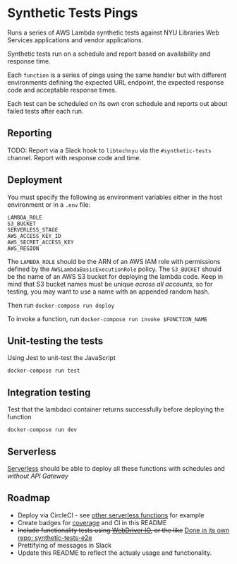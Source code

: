 # Synthetic Tests Pings

Runs a series of AWS Lambda synthetic tests against NYU Libraries Web Services applications and vendor applications.

Synthetic tests run on a schedule and report based on availability and response time.

Each `function` is a series of pings using the same handler but with different environments defining the expected URL endpoint, the expected response code and acceptable response times.

Each test can be scheduled on its own cron schedule and reports out about failed tests after each run.

## Reporting

TODO: Report via a Slack hook to `libtechnyu` via the `#synthetic-tests` channel. Report with response code and time.

## Deployment

You must specify the following as environment variables either in the host environment or in a `.env` file:

```
LAMBDA_ROLE
S3_BUCKET
SERVERLESS_STAGE
AWS_ACCESS_KEY_ID
AWS_SECRET_ACCESS_KEY
AWS_REGION
```

The `LAMBDA_ROLE` should be the ARN of an AWS IAM role with permissions defined by the `AWSLambdaBasicExecutionRole` policy. The `S3_BUCKET` should be the name of an AWS S3 bucket for deploying the lambda code. Keep in mind that S3 bucket names must be unique _across all accounts_, so for testing, you may want to use a name with an appended random hash.

Then run `docker-compose run deploy`

To invoke a function, run `docker-compose run invoke $FUNCTION_NAME`

## Unit-testing the tests

Using Jest to unit-test the JavaScript

```
docker-compose run test
```

## Integration testing

Test that the lambdaci container returns successfully before deploying the function

```
docker-compose run dev
```

## Serverless

[Serverless](https://github.com/serverless/serverless) should be able to deploy all these functions with schedules and _without API Gateway_

## Roadmap

- Deploy via CircleCI - see [other serverless functions](https://github.com/NYULibraries/bobcat-linker/blob/master/.circleci/config.yml) for example
- Create badges for [coverage](https://www.npmjs.com/package/jest-coverage-badges) and CI in this README
- ~~Include functionality tests using [WebDriver IO](https://webdriver.io/), or the like~~ [Done in its own repo: synthetic-tests-e2e](https://github.com/NYULibraries/synthetic-tests-e2e)
- Prettifying of messages in Slack
- Update this README to reflect the actualy usage and functionality.
